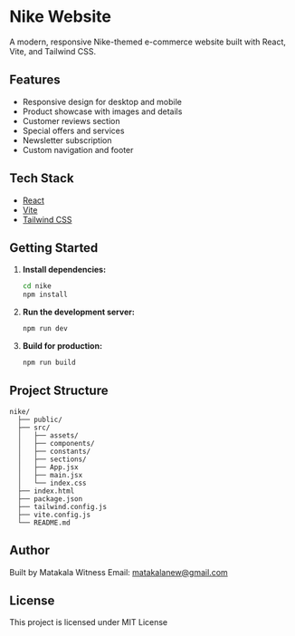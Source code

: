 # Nike Website

A modern, responsive Nike-themed e-commerce website built with React, Vite, and Tailwind CSS.

## Features

- Responsive design for desktop and mobile
- Product showcase with images and details
- Customer reviews section
- Special offers and services
- Newsletter subscription
- Custom navigation and footer

## Tech Stack

- [React](https://react.dev/)
- [Vite](https://vitejs.dev/)
- [Tailwind CSS](https://tailwindcss.com/)

## Getting Started

1. **Install dependencies:**
   ```sh
   cd nike
   npm install
   ```

2. **Run the development server:**
   ```sh
   npm run dev
   ```

3. **Build for production:**
   ```sh
   npm run build
   ```

## Project Structure

```
nike/
  ├── public/
  ├── src/
  │   ├── assets/
  │   ├── components/
  │   ├── constants/
  │   ├── sections/
  │   ├── App.jsx
  │   ├── main.jsx
  │   └── index.css
  ├── index.html
  ├── package.json
  ├── tailwind.config.js
  ├── vite.config.js
  └── README.md
```

## Author

Built by Matakala Witness 
Email: matakalanew@gmail.com

## License

This project is licensed under MIT License